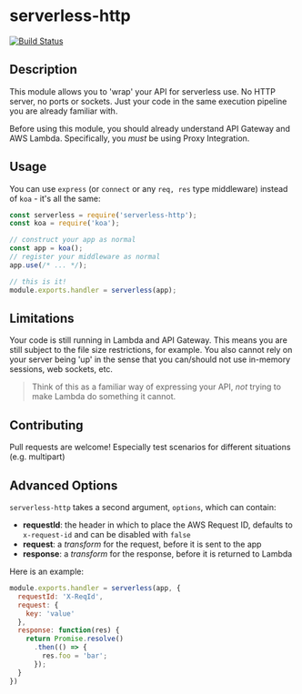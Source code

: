# serverless-http

[![Build Status](https://travis-ci.org/dougmoscrop/serverless-http.svg?branch=master)](https://travis-ci.org/dougmoscrop/serverless-http)

## Description

This module allows you to 'wrap' your API for serverless use. No HTTP server, no ports or sockets. Just your code in the same execution pipeline you are already familiar with.

Before using this module, you should already understand API Gateway and AWS Lambda. Specifically, you *must* be using Proxy Integration.

## Usage

You can use `express` (or `connect` or any `req, res` type middleware) instead of `koa` - it's all the same:

```javascript
const serverless = require('serverless-http');
const koa = require('koa');

// construct your app as normal
const app = koa();
// register your middleware as normal
app.use(/* ... */);

// this is it!
module.exports.handler = serverless(app);
```

## Limitations

Your code is still running in Lambda and API Gateway. This means you are still subject to the file size restrictions, for example. You also cannot rely on your server being 'up' in the sense that you can/should not use in-memory sessions, web sockets, etc.

>Think of this as a familiar way of expressing your API, *not* trying to make Lambda do something it cannot.

## Contributing

Pull requests are welcome! Especially test scenarios for different situations (e.g. multipart)

## Advanced Options

`serverless-http` takes a second argument, `options`, which can contain:

- **requestId**: the header in which to place the AWS Request ID, defaults to `x-request-id` and can be disabled with `false`
- **request**: a *transform* for the request, before it is sent to the app
- **response**: a *transform* for the response, before it is returned to Lambda

Here is an example:


```javascript
module.exports.handler = serverless(app, {
  requestId: 'X-ReqId',
  request: {
    key: 'value'
  },
  response: function(res) {
    return Promise.resolve()
      .then(() => {
        res.foo = 'bar';
      });
  }
})
```
